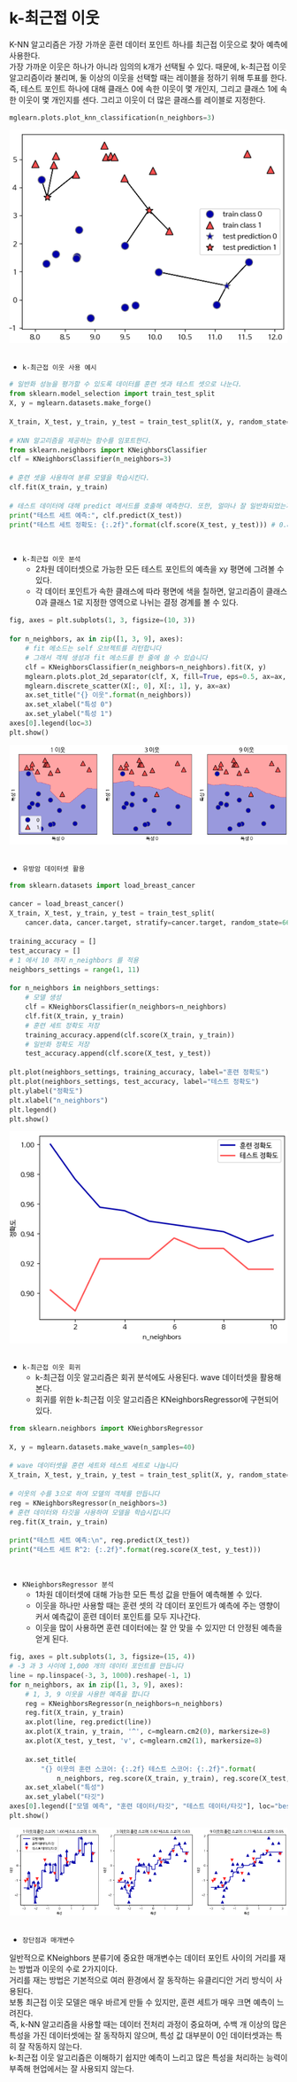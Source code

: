 # k-최근접 이웃

K-NN 알고리즘은 가장 가까운 훈련 데이터 포인트 하나를 최근접 이웃으로 찾아 예측에 사용한다.  
가장 가까운 이웃은 하나가 아니라 임의의 k개가 선택될 수 있다. 때문에, k-최근접 이웃 알고리즘이라 불리며, 둘 이상의 이웃을 선택할 때는 레이블을 정하기 위해 투표를 한다.  
즉, 테스트 포인트 하나에 대해 클래스 0에 속한 이웃이 몇 개인지, 그리고 클래스 1에 속한 이웃이 몇 개인지를 센다. 그리고 이웃이 더 많은 클래스를 레이블로 지정한다.  

```python
mglearn.plots.plot_knn_classification(n_neighbors=3)
```

<div align="center">
    <img src="./images/k-NN_Example.PNG">
</div>
<br/>

 - `k-최근접 이웃 사용 예시`
```python
# 일반화 성능을 평가할 수 있도록 데이터를 훈련 셋과 테스트 셋으로 나눈다.
from sklearn.model_selection import train_test_split
X, y = mglearn.datasets.make_forge()

X_train, X_test, y_train, y_test = train_test_split(X, y, random_state=0)

# KNN 알고리즘을 제공하는 함수를 임포트한다.
from sklearn.neighbors import KNeighborsClassifier
clf = KNeighborsClassifier(n_neighbors=3)

# 훈련 셋을 사용하여 분류 모델을 학습시킨다.
clf.fit(X_train, y_train)

# 테스트 데이터에 대해 predict 메서드를 호출해 예측한다. 또한, 얼마나 잘 일반화되었는지 평가하기 위해 score 메서드를 사용한다.
print("테스트 세트 예측:", clf.predict(X_test))
print("테스트 세트 정확도: {:.2f}".format(clf.score(X_test, y_test))) # 0.86
```

<br/>

 - `k-최근접 이웃 분석`
    - 2차원 데이터셋으로 가능한 모든 테스트 포인트의 예측을 xy 평면에 그려볼 수 있다.
    - 각 데이터 포인트가 속한 클래스에 따라 평면에 색을 칠하면, 알고리즘이 클래스 0과 클래스 1로 지정한 영역으로 나뉘는 결정 경계를 볼 수 있다.
```python
fig, axes = plt.subplots(1, 3, figsize=(10, 3))

for n_neighbors, ax in zip([1, 3, 9], axes):
    # fit 메소드는 self 오브젝트를 리턴합니다
    # 그래서 객체 생성과 fit 메소드를 한 줄에 쓸 수 있습니다
    clf = KNeighborsClassifier(n_neighbors=n_neighbors).fit(X, y)
    mglearn.plots.plot_2d_separator(clf, X, fill=True, eps=0.5, ax=ax, alpha=.4)
    mglearn.discrete_scatter(X[:, 0], X[:, 1], y, ax=ax)
    ax.set_title("{} 이웃".format(n_neighbors))
    ax.set_xlabel("특성 0")
    ax.set_ylabel("특성 1")
axes[0].legend(loc=3)
plt.show()
```

<div align="center">
    <img src="./images/k-NN_Example2.PNG">
</div>
<br/>

 - `유방암 데이터셋 활용`
```python
from sklearn.datasets import load_breast_cancer

cancer = load_breast_cancer()
X_train, X_test, y_train, y_test = train_test_split(
    cancer.data, cancer.target, stratify=cancer.target, random_state=66)

training_accuracy = []
test_accuracy = []
# 1 에서 10 까지 n_neighbors 를 적용
neighbors_settings = range(1, 11)

for n_neighbors in neighbors_settings:
    # 모델 생성
    clf = KNeighborsClassifier(n_neighbors=n_neighbors)
    clf.fit(X_train, y_train)
    # 훈련 세트 정확도 저장
    training_accuracy.append(clf.score(X_train, y_train))
    # 일반화 정확도 저장
    test_accuracy.append(clf.score(X_test, y_test))

plt.plot(neighbors_settings, training_accuracy, label="훈련 정확도")
plt.plot(neighbors_settings, test_accuracy, label="테스트 정확도")
plt.ylabel("정확도")
plt.xlabel("n_neighbors")
plt.legend()
plt.show()
```

<div align="center">
    <img src="./images/k-NN_Example3.PNG">
</div>
<br/>

 - `k-최근접 이웃 회귀`
    - k-최근접 이웃 알고리즘은 회귀 분석에도 사용된다. wave 데이터셋을 활용해본다.
    - 회귀를 위한 k-최근접 이웃 알고리즘은 KNeighborsRegressor에 구현되어 있다.
```python
from sklearn.neighbors import KNeighborsRegressor

X, y = mglearn.datasets.make_wave(n_samples=40)

# wave 데이터셋을 훈련 세트와 테스트 세트로 나눕니다
X_train, X_test, y_train, y_test = train_test_split(X, y, random_state=0)

# 이웃의 수를 3으로 하여 모델의 객체를 만듭니다
reg = KNeighborsRegressor(n_neighbors=3)
# 훈련 데이터와 타깃을 사용하여 모델을 학습시킵니다
reg.fit(X_train, y_train)

print("테스트 세트 예측:\n", reg.predict(X_test))
print("테스트 세트 R^2: {:.2f}".format(reg.score(X_test, y_test)))
```

<br/>

 - `KNeighborsRegressor 분석`
    - 1차원 데이터셋에 대해 가능한 모든 특성 값을 만들어 예측해볼 수 있다.
    - 이웃을 하나만 사용할 때는 훈련 셋의 각 데이터 포인트가 예측에 주는 영향이 커서 예측값이 훈련 데이터 포인트를 모두 지나간다.
    - 이웃을 많이 사용하면 훈련 데이터에는 잘 안 맞을 수 있지만 더 안정된 예측을 얻게 된다.
```python
fig, axes = plt.subplots(1, 3, figsize=(15, 4))
# -3 과 3 사이에 1,000 개의 데이터 포인트를 만듭니다
line = np.linspace(-3, 3, 1000).reshape(-1, 1)
for n_neighbors, ax in zip([1, 3, 9], axes):
    # 1, 3, 9 이웃을 사용한 예측을 합니다
    reg = KNeighborsRegressor(n_neighbors=n_neighbors)
    reg.fit(X_train, y_train)
    ax.plot(line, reg.predict(line))
    ax.plot(X_train, y_train, '^', c=mglearn.cm2(0), markersize=8)
    ax.plot(X_test, y_test, 'v', c=mglearn.cm2(1), markersize=8)

    ax.set_title(
        "{} 이웃의 훈련 스코어: {:.2f} 테스트 스코어: {:.2f}".format(
            n_neighbors, reg.score(X_train, y_train), reg.score(X_test, y_test)))
    ax.set_xlabel("특성")
    ax.set_ylabel("타깃")
axes[0].legend(["모델 예측", "훈련 데이터/타깃", "테스트 데이터/타깃"], loc="best")
plt.show()
```

<div align="center">
    <img src="./images/k-NN_Example4.PNG">
</div>
<br/>


 - `장단점과 매개변수`

일반적으로 KNeighbors 분류기에 중요한 매개변수는 데이터 포인트 사이의 거리를 재는 방법과 이웃의 수로 2가지이다.  
거리를 재는 방법은 기본적으로 여러 환경에서 잘 동작하는 유클리디안 거리 방식이 사용된다.  
보통 최근접 이웃 모델은 매우 바르게 만들 수 있지만, 훈련 세트가 매우 크면 예측이 느려진다.  
즉, k-NN 알고리즘을 사용할 때는 데이터 전처리 과정이 중요하며, 수백 개 이상의 많은 특성을 가진 데이터셋에는 잘 동작하지 않으며, 특성 값 대부분이 0인 데이터셋과는 특히 잘 작동하지 않는다.  
k-최근접 이웃 알고리즘은 이해하기 쉽지만 예측이 느리고 많은 특성을 처리하는 능력이 부족해 현업에서는 잘 사용되지 않는다.


